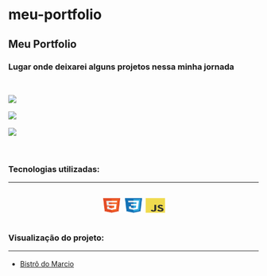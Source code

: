 # meu-portfolio

## Meu Portfolio
### Lugar onde deixarei alguns projetos nessa minha jornada
<br>
<p float="center">
  <img src="screenshot.do.projeto.png"></img><p>
  <img src="screenshot.do.projeto2.png"></img><p>
  <img src="screenshot.do.projeto3.png"></img>
</p>
<br>

### Tecnologias utilizadas:
<hr>
<br>
<div align="center">
  <img align="center" alt="HTML" height="30" width="40" src="https://raw.githubusercontent.com/devicons/devicon/master/icons/html5/html5-original.svg">
  <img align="center" alt="CSS" height="30" width="40" src="https://raw.githubusercontent.com/devicons/devicon/master/icons/css3/css3-original.svg">
  <img align="center" alt="JavaScript" height="30" width="40" src="https://raw.githubusercontent.com/devicons/devicon/master/icons/javascript/javascript-original.svg">
</div>
<br>

### Visualização do projeto: <hr>

- [Bistrô do Marcio](https://bistro-do-marcio.netlify.app/)
